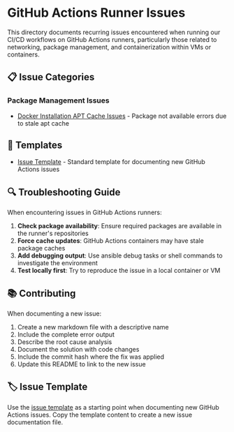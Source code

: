 # GitHub Actions Runner Issues

This directory documents recurring issues encountered when running our CI/CD workflows on GitHub Actions runners, particularly those related to networking, package management, and containerization within VMs or containers.

## 📋 Issue Categories

### Package Management Issues

- [Docker Installation APT Cache Issues](./docker-apt-cache-issue.md) - Package not available errors due to stale apt cache

## 📄 Templates

- [Issue Template](./issue-template.md) - Standard template for documenting new GitHub Actions issues

## 🔍 Troubleshooting Guide

When encountering issues in GitHub Actions runners:

1. **Check package availability**: Ensure required packages are available in the runner's repositories
2. **Force cache updates**: GitHub Actions containers may have stale package caches
3. **Add debugging output**: Use ansible debug tasks or shell commands to investigate the environment
4. **Test locally first**: Try to reproduce the issue in a local container or VM

## 📚 Contributing

When documenting a new issue:

1. Create a new markdown file with a descriptive name
2. Include the complete error output
3. Describe the root cause analysis
4. Document the solution with code changes
5. Include the commit hash where the fix was applied
6. Update this README to link to the new issue

## 🏷️ Issue Template

Use the [issue template](./issue-template.md) as a starting point when documenting new GitHub Actions issues. Copy the template content to create a new issue documentation file.
